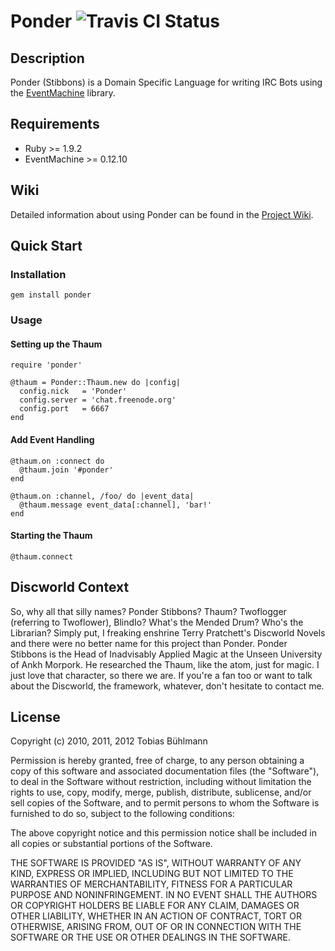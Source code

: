 # Ponder ![Travis CI Status](https://travis-ci.org/tbuehlmann/ponder.png)

## Description

Ponder (Stibbons) is a Domain Specific Language for writing IRC Bots using the [EventMachine](httpS://github.com/eventmachine/eventmachine "EventMachine") library.

## Requirements
* Ruby >= 1.9.2
* EventMachine >= 0.12.10

## Wiki
Detailed information about using Ponder can be found in the [Project Wiki](https://github.com/tbuehlmann/ponder/wiki).

## Quick Start

### Installation
    gem install ponder

### Usage

#### Setting up the Thaum
    require 'ponder'

    @thaum = Ponder::Thaum.new do |config|
      config.nick   = 'Ponder'
      config.server = 'chat.freenode.org'
      config.port   = 6667
    end

#### Add Event Handling
    @thaum.on :connect do
      @thaum.join '#ponder'
    end

    @thaum.on :channel, /foo/ do |event_data|
      @thaum.message event_data[:channel], 'bar!'
    end

#### Starting the Thaum
    @thaum.connect

## Discworld Context
So, why all that silly names? Ponder Stibbons? Thaum? Twoflogger (referring to Twoflower), BlindIo? What's the Mended Drum? Who's the Librarian? Simply put, I freaking enshrine Terry Pratchett's Discworld Novels and there were no better name for this project than Ponder. Ponder Stibbons is the Head of Inadvisably Applied Magic at the Unseen University of Ankh Morpork. He researched the Thaum, like the atom, just for magic. I just love that character, so there we are. If you're a fan too or want to talk about the Discworld, the framework, whatever, don't hesitate to contact me.

## License

Copyright (c) 2010, 2011, 2012 Tobias Bühlmann

Permission is hereby granted, free of charge, to any person obtaining a copy of this software and associated documentation files (the "Software"), to deal in the Software without restriction, including without limitation the rights to use, copy, modify, merge, publish, distribute, sublicense, and/or sell copies of the Software, and to permit persons to whom the Software is furnished to do so, subject to the following conditions:

The above copyright notice and this permission notice shall be included in all copies or substantial portions of the Software.

THE SOFTWARE IS PROVIDED "AS IS", WITHOUT WARRANTY OF ANY KIND, EXPRESS OR IMPLIED, INCLUDING BUT NOT LIMITED TO THE WARRANTIES OF MERCHANTABILITY, FITNESS FOR A PARTICULAR PURPOSE AND NONINFRINGEMENT. IN NO EVENT SHALL THE AUTHORS OR COPYRIGHT HOLDERS BE LIABLE FOR ANY CLAIM, DAMAGES OR OTHER LIABILITY, WHETHER IN AN ACTION OF CONTRACT, TORT OR OTHERWISE, ARISING FROM, OUT OF OR IN CONNECTION WITH THE SOFTWARE OR THE USE OR OTHER DEALINGS IN THE SOFTWARE.
